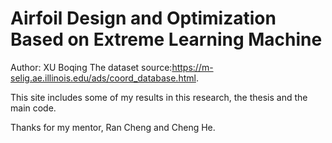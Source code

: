 # Airfoil Design and Optimization Based on Extreme Learning Machine
Author: XU Boqing
The dataset source:https://m-selig.ae.illinois.edu/ads/coord_database.html.

This site includes some of my results in this research, the thesis and the main code.

Thanks for my mentor, Ran Cheng and Cheng He.
